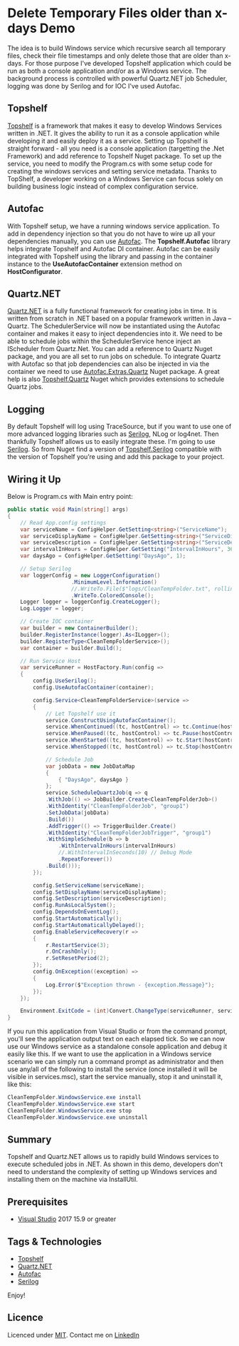 # Delete Temporary Files older than x-days Demo

The idea is to build Windows service which recursive search all temporary files, check their file timestamps and only delete those that are older than x-days.
For those purpose I've developed Topshelf application which could be run as both a console application and/or as a Windows service. The background process is controlled with powerful Quartz.NET job Scheduler, logging was done by Serilog and for IOC I've used Autofac.

## Topshelf
[Topshelf](https://github.com/Topshelf/Topshelf) is a framework that makes it easy to develop Windows Services written in .NET. It gives the ability to run it as a console application while developing it and easily deploy it as a service. Setting up Topshelf is straight forward - all you need is a console application (targetting the .Net Framework) and add reference to Topshelf Nuget package. To set up the service, you need to modify the Program.cs with some setup code for creating the windows services and setting service metadata.
Thanks to TopShelf, a developer working on a Windows Service can focus solely on building business logic instead of complex configuration service.

## Autofac
With Topshelf setup, we have a running windows service application. To add in dependency injection so that you do not have to wire up all your dependencies manually, you can use [Autofac](https://github.com/autofac/Autofac). The **Topshelf.Autofac** library helps integrate Topshelf and Autofac DI container. Autofac can be easily integrated with Topshelf using the library and passing in the container instance to the **UseAutofacContainer** extension method on **HostConfigurator**.

## Quartz.NET
[Quartz.NET](https://github.com/quartznet/quartznet) is a fully functional framework for creating jobs in time. It is written from scratch in .NET based on a popular framework written in Java – Quartz.
The SchedulerService will now be instantiated using the Autofac container and makes it easy to inject dependencies into it. We need to be able to schedule jobs within the SchedulerService hence inject an IScheduler from Quartz.Net. You can add a reference to Quartz Nuget package, and you are all set to run jobs on schedule. To integrate Quartz with Autofac so that job dependencies can also be injected in via the container we need to use [Autofac.Extras.Quartz](https://www.nuget.org/packages/Autofac.Extras.Quartz/) Nuget package.
A great help is also [Topshelf.Quartz](https://www.nuget.org/packages/Topshelf.Quartz/) Nuget which provides extensions to schedule Quartz jobs.

## Logging
By default Topshelf will log using TraceSource, but if you want to use one of more advanced logging libraries such as [Serilog](https://github.com/serilog/serilog), NLog or log4net. Then thankfully Topshelf allows us to easily integrate these.
I'm going to use [Serilog](https://github.com/serilog/serilog). So from Nuget find a version of [Topshelf.Serilog](https://www.nuget.org/packages/Topshelf.Serilog/) compatible with the version of Topshelf you’re using and add this package to your project.

## Wiring it Up
Below is Program.cs with Main entry point:

```csharp
public static void Main(string[] args)
{
    // Read App.config settings
    var serviceName = ConfigHelper.GetSetting<string>("ServiceName");
    var serviceDisplayName = ConfigHelper.GetSetting<string>("ServiceDisplayName");
    var serviceDescription = ConfigHelper.GetSetting<string>("ServiceDescription");
    var intervalInHours = ConfigHelper.GetSetting("IntervalInHours", 36);
    var daysAgo = ConfigHelper.GetSetting("DaysAgo", 1);

    // Setup Serilog
    var loggerConfig = new LoggerConfiguration()
                    .MinimumLevel.Information()
                    //.WriteTo.File($"logs/CleanTempFolder.txt", rollingInterval: RollingInterval.Day)
                    .WriteTo.ColoredConsole();
    Logger logger = loggerConfig.CreateLogger();
    Log.Logger = logger;

    // Create IOC container
    var builder = new ContainerBuilder();
    builder.RegisterInstance(logger).As<ILogger>();
    builder.RegisterType<CleanTempFolderService>();
    var container = builder.Build();

    // Run Service Host
    var serviceRunner = HostFactory.Run(config =>
    {
        config.UseSerilog();
        config.UseAutofacContainer(container);

        config.Service<CleanTempFolderService>(service =>
        {
            // Let Topshelf use it
            service.ConstructUsingAutofacContainer();
            service.WhenContinued((tc, hostControl) => tc.Continue(hostControl));
            service.WhenPaused((tc, hostControl) => tc.Pause(hostControl));
            service.WhenStarted((tc, hostControl) => tc.Start(hostControl));
            service.WhenStopped((tc, hostControl) => tc.Stop(hostControl));

            // Schedule Job
            var jobData = new JobDataMap
            {
                { "DaysAgo", daysAgo }
            };
            service.ScheduleQuartzJob(q => q
            .WithJob(() => JobBuilder.Create<CleanTempFolderJob>()
            .WithIdentity("CleanTempFolderJob", "group1")
            .SetJobData(jobData)
            .Build())
            .AddTrigger(() => TriggerBuilder.Create()
            .WithIdentity("CleanTempFolderJobTrigger", "group1")
            .WithSimpleSchedule(b => b
                .WithIntervalInHours(intervalInHours)
                //.WithIntervalInSeconds(10) // Debug Mode
                .RepeatForever())
            .Build()));
        });

        config.SetServiceName(serviceName);
        config.SetDisplayName(serviceDisplayName);
        config.SetDescription(serviceDescription);
        config.RunAsLocalSystem();
        config.DependsOnEventLog();
        config.StartAutomatically();
        config.StartAutomaticallyDelayed();
        config.EnableServiceRecovery(r =>
        {
            r.RestartService(3);
            r.OnCrashOnly();
            r.SetResetPeriod(2);
        });
        config.OnException((exception) =>
        {
            Log.Error($"Exception thrown - {exception.Message}");
        });
    });

    Environment.ExitCode = (int)Convert.ChangeType(serviceRunner, serviceRunner.GetTypeCode());
}
```

If you run this application from Visual Studio or from the command prompt, you'll see the application output text on each elapsed tick. So we can now use our Windows service as a standalone console application and debug it easily like this. If we want to use the application in a Windows service scenario we can simply run a command prompt as administrator and then use any/all of the following to install the service (once installed it will be visible in services.msc), start the service manually, stop it and uninstall it, like this:

```csharp
CleanTempFolder.WindowsService.exe install
CleanTempFolder.WindowsService.exe start
CleanTempFolder.WindowsService.exe stop
CleanTempFolder.WindowsService.exe uninstall
```

## Summary
Topshelf and Quartz.NET allows us to rapidly build Windows services to execute scheduled jobs in .NET. As shown in this demo, developers don't need to understand the complexity of setting up Windows services and installing them on the machine via InstallUtil.

## Prerequisites
- [Visual Studio](https://www.visualstudio.com/vs/community) 2017 15.9 or greater

## Tags & Technologies
- [Topshelf](https://github.com/Topshelf/Topshelf)
- [Quartz.NET](https://github.com/quartznet/quartznet)
- [Autofac](https://github.com/autofac/Autofac)
- [Serilog](https://github.com/serilog/serilog)

Enjoy!

## Licence

Licenced under [MIT](http://opensource.org/licenses/mit-license.php).
Contact me on [LinkedIn](https://si.linkedin.com/in/matjazbravc)